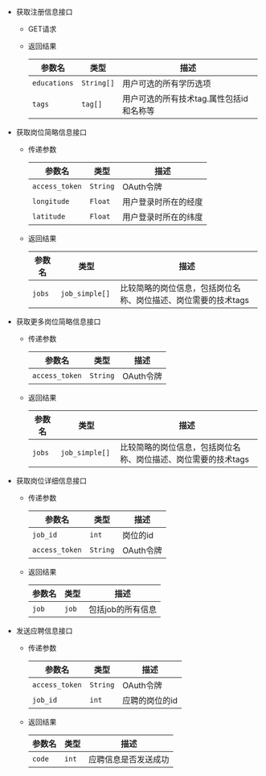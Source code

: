 
- 获取注册信息接口
  - GET请求
  - 返回结果
  
     | 参数名       | 类型       | 描述                                     |
    | ------------ | ---------- | ---------------------------------------- |
    | `educations` | `String[]` | 用户可选的所有学历选项                   |
    | `tags`       | `tag[]`    | 用户可选的所有技术tag.属性包括id和名称等 |
  
- 获取岗位简略信息接口
  - 传递参数 
  
     | 参数名         | 类型     | 描述                 |
    | -------------- | -------- | -------------------- |
    | `access_token` | `String` | OAuth令牌            |
    | `longitude`    | `Float`  | 用户登录时所在的经度 |
    | `latitude`     | `Float`  | 用户登录时所在的纬度 |
  - 返回结果
  
     | 参数名 | 类型            | 描述                                                         |
    | ------ | --------------- | ------------------------------------------------------------ |
    | `jobs` | `job_simple[] ` | 比较简略的岗位信息，包括岗位名称、岗位描述、岗位需要的技术tags |
  
- 获取更多岗位简略信息接口
  - 传递参数 
  
     | 参数名         | 类型     | 描述      |
    | -------------- | -------- | --------- |
    | `access_token` | `String` | OAuth令牌 |
  - 返回结果
  
    | 参数名 | 类型            | 描述                                                         |
    | ------ | --------------- | ------------------------------------------------------------ |
    | `jobs` | `job_simple[] ` | 比较简略的岗位信息，包括岗位名称、岗位描述、岗位需要的技术tags |
  
- 获取岗位详细信息接口
  - 传递参数 
  
     | 参数名         | 类型     | 描述      |
    | -------------- | -------- | --------- |
    | `job_id`       | `int`    | 岗位的id  |
    | `access_token` | `String` | OAuth令牌 |
  - 返回结果
  
     | 参数名 | 类型  | 描述              |
    | ------ | ----- | ----------------- |
    | `job`  | `job` | 包括job的所有信息 |
  
- 发送应聘信息接口
  - 传递参数 
  
     | 参数名         | 类型     | 描述           |
    | -------------- | -------- | -------------- |
    | `access_token` | `String` | OAuth令牌      |
    | `job_id`       | `int`    | 应聘的岗位的id |
  - 返回结果
  
     | 参数名 | 类型  | 描述                 |
    | ------ | ----- | -------------------- |
    | `code` | `int` | 应聘信息是否发送成功 |


